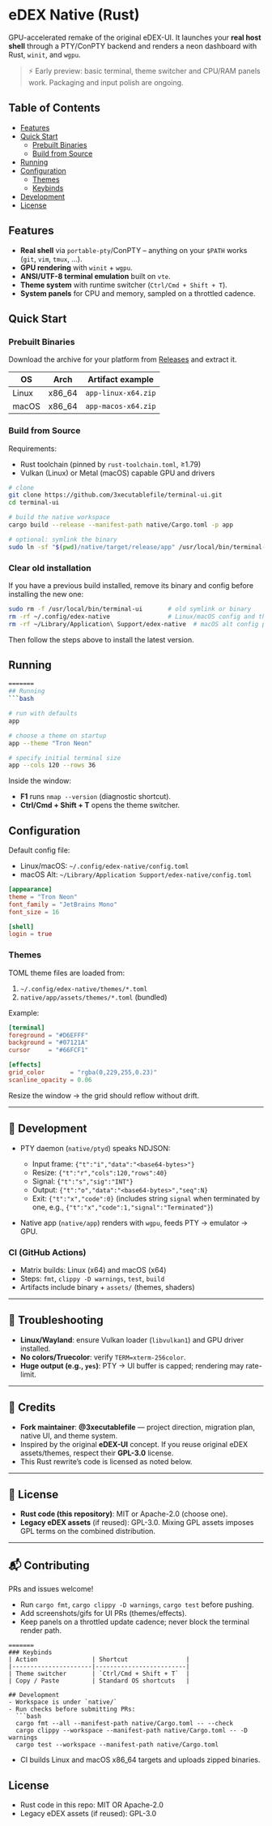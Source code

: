 # eDEX Native (Rust)

GPU-accelerated remake of the original eDEX-UI.  It launches your **real host shell** through a PTY/ConPTY backend and renders a neon dashboard with Rust, `winit`, and `wgpu`.

> ⚡ Early preview: basic terminal, theme switcher and CPU/RAM panels work.  Packaging and input polish are ongoing.

## Table of Contents
- [Features](#features)
- [Quick Start](#quick-start)
  - [Prebuilt Binaries](#prebuilt-binaries)
  - [Build from Source](#build-from-source)
- [Running](#running)
- [Configuration](#configuration)
  - [Themes](#themes)
  - [Keybinds](#keybinds)
- [Development](#development)
- [License](#license)

## Features
- **Real shell** via `portable-pty`/ConPTY – anything on your `$PATH` works (`git`, `vim`, `tmux`, ...).
- **GPU rendering** with `winit` + `wgpu`.
- **ANSI/UTF-8 terminal emulation** built on `vte`.
- **Theme system** with runtime switcher (`Ctrl/Cmd + Shift + T`).
- **System panels** for CPU and memory, sampled on a throttled cadence.

## Quick Start
### Prebuilt Binaries
Download the archive for your platform from [Releases](https://github.com/3xecutablefile/terminal-ui/releases) and extract it.

| OS    | Arch   | Artifact example      |
|-------|--------|----------------------|
| Linux | x86_64 | `app-linux-x64.zip`  |
| macOS | x86_64 | `app-macos-x64.zip` |

### Build from Source
Requirements:
- Rust toolchain (pinned by `rust-toolchain.toml`, ≥1.79)
- Vulkan (Linux) or Metal (macOS) capable GPU and drivers

```bash
# clone
git clone https://github.com/3xecutablefile/terminal-ui.git
cd terminal-ui

# build the native workspace
cargo build --release --manifest-path native/Cargo.toml -p app

# optional: symlink the binary
sudo ln -sf "$(pwd)/native/target/release/app" /usr/local/bin/terminal-ui
```


### Clear old installation
If you have a previous build installed, remove its binary and config before installing the new one:

```bash
sudo rm -f /usr/local/bin/terminal-ui       # old symlink or binary
rm -rf ~/.config/edex-native                # Linux/macOS config and themes
rm -rf ~/Library/Application\ Support/edex-native  # macOS alt config path
```

Then follow the steps above to install the latest version.

## Running
```bash
=======
## Running
```bash

# run with defaults
app

# choose a theme on startup
app --theme "Tron Neon"

# specify initial terminal size
app --cols 120 --rows 36
```
Inside the window:
- **F1** runs `nmap --version` (diagnostic shortcut).
- **Ctrl/Cmd + Shift + T** opens the theme switcher.

## Configuration
Default config file:
- Linux/macOS: `~/.config/edex-native/config.toml`
- macOS Alt: `~/Library/Application Support/edex-native/config.toml`

```toml
[appearance]
theme = "Tron Neon"
font_family = "JetBrains Mono"
font_size = 16

[shell]
login = true
```

### Themes
TOML theme files are loaded from:
1. `~/.config/edex-native/themes/*.toml`
2. `native/app/assets/themes/*.toml` (bundled)

Example:
```toml
[terminal]
foreground = "#D6EFFF"
background = "#07121A"
cursor     = "#66FCF1"

[effects]
grid_color       = "rgba(0,229,255,0.23)"
scanline_opacity = 0.06
```


Resize the window → the grid should reflow without drift.

---

## 🧰 Development

* PTY daemon (`native/ptyd`) speaks NDJSON:

  * Input frame: `{"t":"i","data":"<base64-bytes>"}`
  * Resize: `{"t":"r","cols":120,"rows":40}`
  * Signal: `{"t":"s","sig":"INT"}`
  * Output: `{"t":"o","data":"<base64-bytes>","seq":N}`
  * Exit: `{"t":"x","code":0}` (includes string `signal` when terminated by one, e.g., `{"t":"x","code":1,"signal":"Terminated"}`)
* Native app (`native/app`) renders with `wgpu`, feeds PTY → emulator → GPU.

### CI (GitHub Actions)

* Matrix builds: Linux (x64) and macOS (x64)
* Steps: `fmt`, `clippy -D warnings`, `test`, `build`
* Artifacts include binary + `assets/` (themes, shaders)

---

## 🐛 Troubleshooting

* **Linux/Wayland**: ensure Vulkan loader (`libvulkan1`) and GPU driver installed.
* **No colors/Truecolor**: verify `TERM=xterm-256color`.
* **Huge output (e.g., `yes`)**: PTY → UI buffer is capped; rendering may rate-limit.

---

## 🙌 Credits

* **Fork maintainer**: **@3xecutablefile** — project direction, migration plan, native UI, and theme system.
* Inspired by the original **eDEX-UI** concept. If you reuse original eDEX assets/themes, respect their **GPL-3.0** license.
* This Rust rewrite’s code is licensed as noted below.

---

## 📜 License

* **Rust code (this repository)**: MIT or Apache-2.0 (choose one).
* **Legacy eDEX assets** (if reused): GPL-3.0. Mixing GPL assets imposes GPL terms on the combined distribution.

---

## 📬 Contributing

PRs and issues welcome!

* Run `cargo fmt`, `cargo clippy -D warnings`, `cargo test` before pushing.
* Add screenshots/gifs for UI PRs (themes/effects).
* Keep panels on a throttled update cadence; never block the terminal render path.

```
=======
### Keybinds
| Action               | Shortcut                |
|----------------------|-------------------------|
| Theme switcher       | `Ctrl/Cmd + Shift + T`  |
| Copy / Paste         | Standard OS shortcuts   |

## Development
- Workspace is under `native/`
- Run checks before submitting PRs:
  ```bash
  cargo fmt --all --manifest-path native/Cargo.toml -- --check
  cargo clippy --workspace --manifest-path native/Cargo.toml -- -D warnings
  cargo test --workspace --manifest-path native/Cargo.toml
  ```
- CI builds Linux and macOS x86_64 targets and uploads zipped binaries.

## License
- Rust code in this repo: MIT OR Apache-2.0
- Legacy eDEX assets (if reused): GPL-3.0


